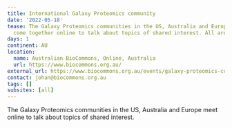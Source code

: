 ```yaml
---
title: International Galaxy Proteomics community
date: '2022-05-18'
tease: The Galaxy Proteomics communities in the US, Australia and Europe regularly
  come together online to talk about topics of shared interest. All are welcome!
days: 1
continent: AU
location:
  name: Australian BioCommons, Online, Australia
  url: https://www.biocommons.org.au/
external_url: https://www.biocommons.org.au/events/galaxy-proteomics-community
contact: johan@biocommons.org.au
tags: []
subsites: [all]
---
```


The Galaxy Proteomics communities in the US, Australia and Europe meet online to talk about topics of shared interest.
